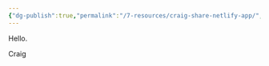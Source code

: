 ```yaml
---
{"dg-publish":true,"permalink":"/7-resources/craig-share-netlify-app/","tags":["gardenEntry"]}
---
```




Hello.

Craig